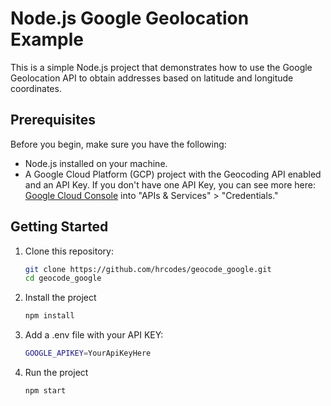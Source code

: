 # Node.js Google Geolocation Example

This is a simple Node.js project that demonstrates how to use the Google Geolocation API to obtain addresses based on latitude and longitude coordinates.

## Prerequisites

Before you begin, make sure you have the following:

- Node.js installed on your machine.
- A Google Cloud Platform (GCP) project with the Geocoding API enabled and an API Key. If you don't have one API Key, you can see more here: [Google Cloud Console](https://console.cloud.google.com/) into "APIs & Services" > "Credentials."

## Getting Started

1. Clone this repository:

   ```bash
   git clone https://github.com/hrcodes/geocode_google.git
   cd geocode_google
   ```

2. Install the project

   ```bash
   npm install
   ```

2. Add a .env file with your API KEY:

   ```bash
   GOOGLE_APIKEY=YourApiKeyHere
   ```

4. Run the project

   ```bash
   npm start
   ```
